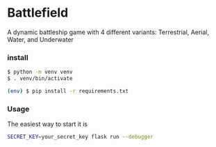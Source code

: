 # Battlefield
A dynamic battleship game with 4 different variants: Terrestrial, Aerial, Water, and Underwater 

### install 

```sh
$ python -m venv venv
$ . venv/bin/activate

(env) $ pip install -r requirements.txt
```

### Usage

The easiest way to start it is

```sh
SECRET_KEY=your_secret_key flask run --debugger
```
